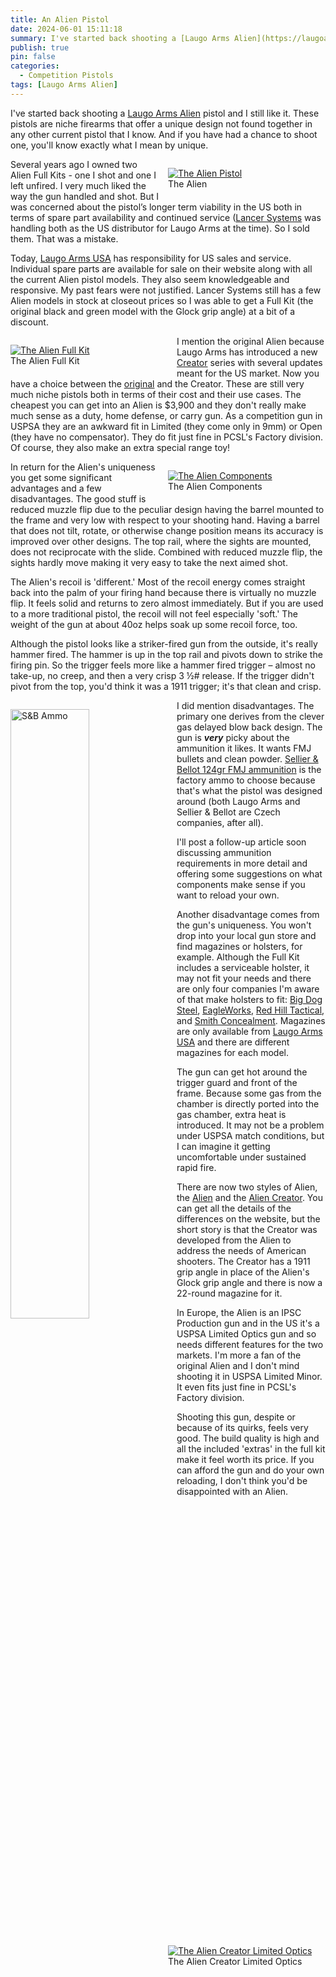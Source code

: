 ```yaml
---
title: An Alien Pistol
date: 2024-06-01 15:11:18
summary: I've started back shooting a [Laugo Arms Alien](https://laugoarmsusa.com) pistol and I still like it. These pistols are niche firearms that offer a unique design not found together in any other current pistol that I know. And if you have had a chance to shoot one, you'll know exactly what I mean by unique.
publish: true
pin: false
categories:
  - Competition Pistols
tags: [Laugo Arms Alien]
---
```


I've started back shooting a [Laugo Arms Alien](https://laugoarmsusa.com) pistol and I still like it. These pistols are niche firearms that offer a unique design not found together in any other current pistol that I know. And if you have had a chance to shoot one, you'll know exactly what I mean by unique.

<!--more-->

<figure style="float: right; width: 50%; margin: 1em 0em 1em 1em">
  <a href="/assets/images/wp-content/uploads/2024/05/Laugo-Arms-Alien-Magwell-Left-Side.png"><img src="/assets/images/wp-content/uploads/2024/05/Laugo-Arms-Alien-Magwell-Left-Side.png" alt="The Alien Pistol" ></a>
  <figcaption>The Alien</figcaption>
</figure>

Several years ago I owned two Alien Full Kits - one I shot and one I left unfired. I very much liked the way the gun handled and shot. But I was concerned about the pistol’s longer term viability in the US both in terms of spare part availability and continued service ([Lancer Systems](https://lancer-systems.com/product-category/laugo/) was handling both as the US distributor for Laugo Arms at the time). So I sold them. That was a mistake.

Today, [Laugo Arms USA](https://laugoarmsusa.com) has responsibility for US sales and service. Individual spare parts are available for sale on their website along with all the current Alien pistol models. They also seem knowledgeable and responsive. My past fears were not justified. Lancer Systems still has a few Alien models in stock at closeout prices so I was able to get a Full Kit (the original black and green model with the Glock grip angle) at a bit of a discount.

<figure style="float: left; width: 50%; margin: 1em 1em 1em 0em">
  <a href="/assets/images/wp-content/uploads/2024/05/Laugo-Arms-USA-Alien-Full-Kit-Cased.png"><img src="/assets/images/wp-content/uploads/2024/05/Laugo-Arms-USA-Alien-Full-Kit-Cased.png" alt="The Alien Full Kit"></a>
  <figcaption>The Alien Full Kit</figcaption>
</figure>

I mention the original Alien because Laugo Arms has introduced a new [Creator](https://laugoarmsusa.com/alien-creator-evolution/) series with several updates meant for the US market. Now you have a choice between the [original](https://laugoarmsusa.com/alien-pistol/) and the Creator. These are still very much niche pistols both in terms of their cost and their use cases. The cheapest you can get into an Alien is $3,900 and they don't really make much sense as a duty, home defense, or carry gun. As a competition gun in USPSA they are an awkward fit in Limited (they come only in 9mm) or Open (they have no compensator). They do fit just fine in PCSL's Factory division. Of course, they also make an extra special range toy!

<figure style="float: right; width: 50%; margin: 1em 0em 1em 1em">
  <a href="/assets/images/wp-content/uploads/2024/05/Laugo-Arms-Alien-Exploded-View.png"><img src="/assets/images/wp-content/uploads/2024/05/Laugo-Arms-Alien-Exploded-View.png" alt="The Alien Components" ></a>
  <figcaption>The Alien Components</figcaption>
</figure>

In return for the Alien's uniqueness you get some significant advantages and a few disadvantages. The good stuff is reduced muzzle flip due to the peculiar design having the barrel mounted to the frame and very low with respect to your shooting hand. Having a barrel that does not tilt, rotate, or otherwise change position means its accuracy is improved over other designs. The top rail, where the sights are mounted, does not reciprocate with the slide. Combined with reduced muzzle flip, the sights hardly move making it very easy to take the next aimed shot.

The Alien's recoil is 'different.' Most of the recoil energy comes straight back into the palm of your firing hand because there is virtually no muzzle flip. It feels solid and returns to zero almost immediately. But if you are used to a more traditional pistol, the recoil will not feel especially 'soft.' The weight of the gun at about 40oz helps soak up some recoil force, too.

Although the pistol looks like a striker-fired gun from the outside, it's really hammer fired. The hammer is up in the top rail and pivots down to strike the firing pin. So the trigger feels more like a hammer fired trigger – almost no take-up, no creep, and then a very crisp 3 ½# release. If the trigger didn't pivot from the top, you'd think it was a 1911 trigger; it's that clean and crisp.

<img src="/assets/images/wp-content/uploads/2024/05/SB.jpg" alt="S&B Ammo" style="float: left; width: 50%; margin: 1em 1em 1em 0em">

I did mention disadvantages. The primary one derives from the clever gas delayed blow back design. The gun is **_very_** picky about the ammunition it likes. It wants FMJ bullets and clean powder. [Sellier & Bellot 124gr FMJ ammunition](https://www.sellierbellot.us/products/pistol-and-revolver-ammunition/pistol-and-revolver-cartridges/detail/286/) is the factory ammo to choose because that's what the pistol was designed around (both Laugo Arms and Sellier & Bellot are Czech companies, after all).

I'll post a follow-up article soon discussing ammunition requirements in more detail and offering some suggestions on what components make sense if you want to reload your own.

Another disadvantage comes from the gun's uniqueness. You won't drop into your local gun store and find magazines or holsters, for example. Although the Full Kit includes a serviceable holster, it may not fit your needs and there are only four companies I'm aware of that make holsters to fit: [Big Dog Steel](https://bigdogsteel.com/product/carnivore-competition-holster/), [EagleWorks](https://eagleworksholsters.com/kydex-holster/holster-laugo-arms-alien/), [Red Hill Tactical](https://www.redhilltactical.com/Laugo-Alien-Holster-Competition_p_3194.html), and [Smith Concealment](https://www.facebook.com/smithconcealment/about). Magazines are only available from [Laugo Arms USA](https://laugoarmsusa.com/product-category/parts-accessories/magazines/) and there are different magazines for each model.

The gun can get hot around the trigger guard and front of the frame. Because some gas from the chamber is directly ported into the gas chamber, extra heat is introduced. It may not be a problem under USPSA match conditions, but I can imagine it getting uncomfortable under sustained rapid fire.

<figure style="float: right; width: 50%; margin: 1em 0em 1em 1em">
  <a href="/assets/images/wp-content/uploads/2024/05/creator-lo.png"><img src="/assets/images/wp-content/uploads/2024/05/creator-lo.png" alt="The Alien Creator Limited Optics" ></a>
  <figcaption>The Alien Creator Limited Optics</figcaption>
</figure>

There are now two styles of Alien, the [Alien](https://laugoarmsusa.com/alien-pistol/) and the [Alien Creator](https://laugoarmsusa.com/alien-creator-evolution/). You can get all the details of the differences on the website, but the short story is that the Creator was developed from the Alien to address the needs of American shooters. The Creator has a 1911 grip angle in place of the Alien's Glock grip angle and there is now a 22-round magazine for it.

In Europe, the Alien is an IPSC Production gun and in the US it's a USPSA Limited Optics gun and so needs different features for the two markets. I'm more a fan of the original Alien and I don't mind shooting it in USPSA Limited Minor. It even fits just fine in PCSL's Factory division.

Shooting this gun, despite or because of its quirks, feels very good. The build quality is high and all the included 'extras' in the full kit make it feel worth its price. If you can afford the gun and do your own reloading, I don't think you'd be disappointed with an Alien.
